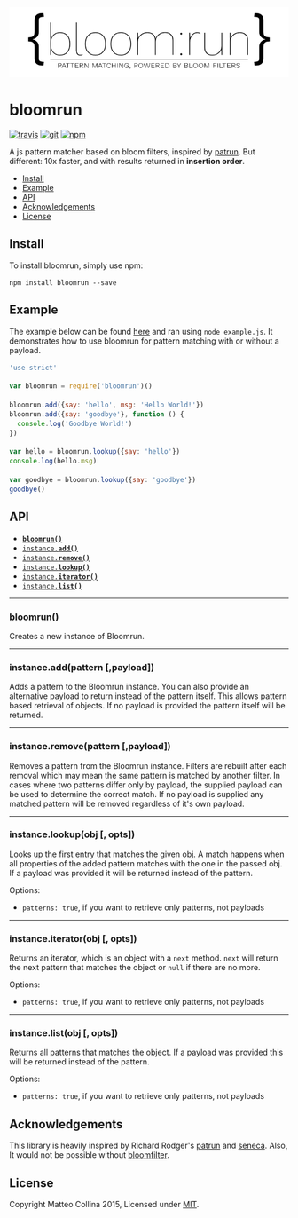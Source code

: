 [![logo][logo-url]][npm-url]

# bloomrun
[![travis][travis-badge]][travis-url]
[![git][git-badge]][git-url]
[![npm][npm-badge]][npm-url]

A js pattern matcher based on bloom filters, inspired by [patrun](http://npm.im/patrun).
But different: 10x faster, and with results returned in __insertion order__.

* [Install](#install)
* [Example](#example)
* [API](#api)
* [Acknowledgements](#acknowledgements)
* [License](#license)

<a name="install"></a>
## Install
To install bloomrun, simply use npm:

```
npm install bloomrun --save
```

<a name="example"></a>
## Example
The example below can be found [here][example] and ran using `node example.js`. It
demonstrates how to use bloomrun for pattern matching with or without a payload.

```js
'use strict'

var bloomrun = require('bloomrun')()

bloomrun.add({say: 'hello', msg: 'Hello World!'})
bloomrun.add({say: 'goodbye'}, function () {
  console.log('Goodbye World!')
})

var hello = bloomrun.lookup({say: 'hello'})
console.log(hello.msg)

var goodbye = bloomrun.lookup({say: 'goodbye'})
goodbye()
```

<a name="api"></a>
## API

  * <a href="#constructor"><code><b>bloomrun()</b></code></a>
  * <a href="#add"><code>instance.<b>add()</b></code></a>
  * <a href="#remove"><code>instance.<b>remove()</b></code></a>
  * <a href="#lookup"><code>instance.<b>lookup()</b></code></a>
  * <a href="#iterator"><code>instance.<b>iterator()</b></code></a>
  * <a href="#list"><code>instance.<b>list()</b></code></a>

-------------------------------------------------------
<a name="constructor"></a>
### bloomrun()

Creates a new instance of Bloomrun.

-------------------------------------------------------
<a name="add"></a>
### instance.add(pattern [,payload])

Adds a pattern to the Bloomrun instance. You can also provide an alternative
payload to return instead of the pattern itself. This allows pattern based
retrieval of objects. If no payload is provided the pattern itself will be
returned.

-------------------------------------------------------

<a name="remove"></a>
### instance.remove(pattern [,payload])

Removes a pattern from the Bloomrun instance. Filters are rebuilt after each
removal which may mean the same pattern is matched by another filter. In cases
where two patterns differ only by payload, the supplied payload can be used to
determine the correct match. If no payload is supplied any matched pattern will
be removed regardless of it's own payload.

-------------------------------------------------------

<a name="lookup"></a>
### instance.lookup(obj [, opts])

Looks up the first entry that matches the given obj. A match happens
when all properties of the added pattern matches with the one in the
passed obj. If a payload was provided it will be returned instead of
the pattern.

Options:
 * `patterns: true`, if you want to retrieve only patterns, not
   payloads

-------------------------------------------------------
<a name="iterator"></a>
### instance.iterator(obj [, opts])

Returns an iterator, which is an object with a `next` method. `next`
will return the next pattern that matches the object or `null` if there
are no more.

Options:
 * `patterns: true`, if you want to retrieve only patterns, not
   payloads

-------------------------------------------------------
<a name="list"></a>
### instance.list(obj [, opts])

Returns all patterns that matches the object. If a payload was provided
this will be returned instead of the pattern.

Options:
 * `patterns: true`, if you want to retrieve only patterns, not
   payloads

## Acknowledgements

This library is heavily inspired by Richard Rodger's
[patrun](http://npm.im/patrun) and [seneca](http://npm.im/seneca).
Also, It would not be possible without
[bloomfilter](https://www.npmjs.com/package/bloomfilter).

## License

Copyright Matteo Collina 2015, Licensed under [MIT][].

[MIT]: ./LICENSE
[example]: ./example.js

[travis-badge]: https://img.shields.io/travis/mcollina/bloomrun.svg?style=flat-square
[travis-url]: https://travis-ci.org/mcollina/bloomrun
[git-badge]: https://img.shields.io/github/release/mcollina/bloomrun.svg?style=flat-square
[git-url]: https://github.com/mcollina/bloomrun/releases
[npm-badge]: https://img.shields.io/npm/v/bloomrun.svg?style=flat-square
[npm-url]: https://npmjs.org/package/bloomrun
[logo-url]: ./docs/imgs/bloomrun-banner.jpg
